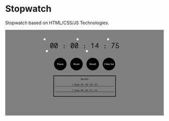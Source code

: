 # Stopwatch
Stopwatch based on HTML/CSS/JS Technologies.


![alt text](Screenshot.png "Description goes here")

